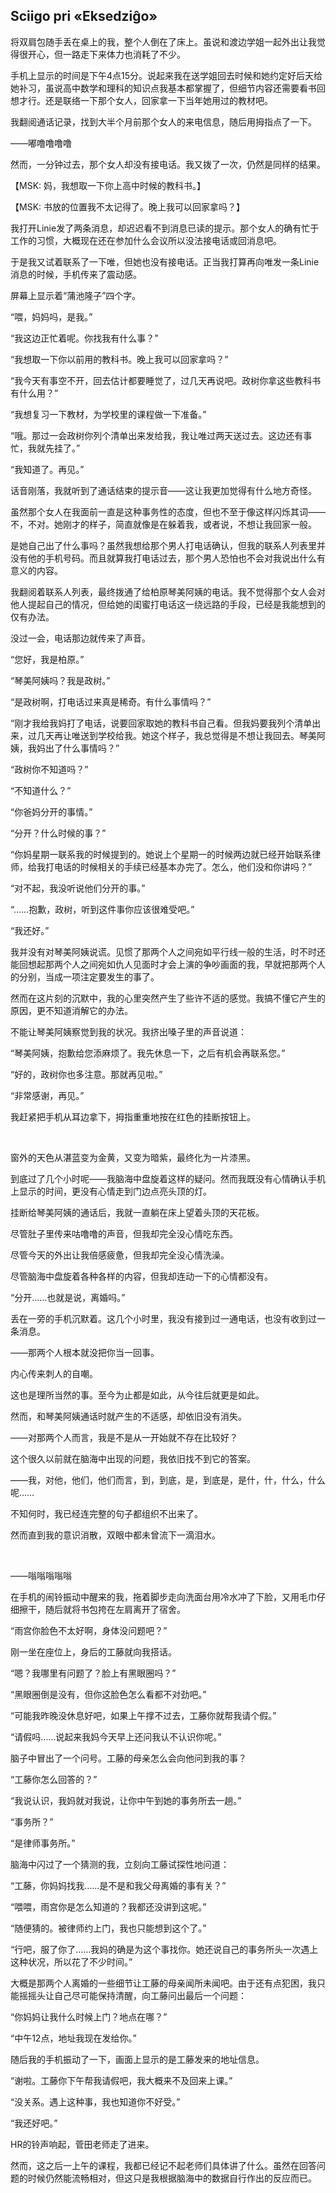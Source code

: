 ## Sciigo pri «Eksedziĝo»

将双肩包随手丢在桌上的我，整个人倒在了床上。虽说和渡边学姐一起外出让我觉得很开心，但一路走下来体力也消耗了不少。

手机上显示的时间是下午4点15分。说起来我在送学姐回去时候和她约定好后天给她补习，虽说高中数学和理科的知识点我基本都掌握了，但细节内容还需要看书回想才行。还是联络一下那个女人，回家拿一下当年她用过的教材吧。

我翻阅通话记录，找到大半个月前那个女人的来电信息，随后用拇指点了一下。

——嘟噜噜噜噜

然而，一分钟过去，那个女人却没有接电话。我又拨了一次，仍然是同样的结果。

【MSK: 妈，我想取一下你上高中时候的教科书。】

【MSK: 书放的位置我不太记得了。晚上我可以回家拿吗？】

我打开Linie发了两条消息，却迟迟看不到消息已读的提示。那个女人的确有忙于工作的习惯，大概现在还在参加什么会议所以没法接电话或回消息吧。

于是我又试着联系了一下唯，但她也没有接电话。正当我打算再向唯发一条Linie消息的时候，手机传来了震动感。

屏幕上显示着“蒲池隆子”四个字。

“喂，妈妈吗，是我。”

“我这边正忙着呢。你找我有什么事？”

“我想取一下你以前用的教科书。晚上我可以回家拿吗？”

“我今天有事空不开，回去估计都要睡觉了，过几天再说吧。政树你拿这些教科书有什么用？”

“我想复习一下教材，为学校里的课程做一下准备。”

“哦。那过一会政树你列个清单出来发给我，我让唯过两天送过去。这边还有事忙，我就先挂了。”

“我知道了。再见。”

话音刚落，我就听到了通话结束的提示音——这让我更加觉得有什么地方奇怪。

虽然那个女人在我面前一直是这种事务性的态度，但也不至于像这样闪烁其词——不，不对。她刚才的样子，简直就像是在躲着我，或者说，不想让我回家一般。

是她自己出了什么事吗？虽然我想给那个男人打电话确认，但我的联系人列表里并没有他的手机号码。而且就算我打电话过去，那个男人恐怕也不会对我说出什么有意义的内容。

我翻阅着联系人列表，最终拨通了给柏原琴美阿姨的电话。我不觉得那个女人会对他人提起自己的情况，但给她的闺蜜打电话这一绕远路的手段，已经是我能想到的仅有办法。

没过一会，电话那边就传来了声音。

“您好，我是柏原。”

“琴美阿姨吗？我是政树。”

“是政树啊，打电话过来真是稀奇。有什么事情吗？”

“刚才我给我妈打了电话，说要回家取她的教科书自己看。但我妈要我列个清单出来，过几天再让唯送到学校给我。她这个样子，我总觉得是不想让我回去。琴美阿姨，我妈出了什么事情吗？”

“政树你不知道吗？”

“不知道什么？”

“你爸妈分开的事情。”

“分开？什么时候的事？”

“你妈星期一联系我的时候提到的。她说上个星期一的时候两边就已经开始联系律师，给我打电话的时候相关的手续已经基本办完了。怎么，他们没和你讲吗？”

“对不起，我没听说他们分开的事。”

“……抱歉，政树，听到这件事你应该很难受吧。”

“我还好。”

我并没有对琴美阿姨说谎。见惯了那两个人之间宛如平行线一般的生活，时不时还能回想起那两个人之间宛如仇人见面时才会上演的争吵画面的我，早就把那两个人的分别，当成一项注定要发生的事了。

然而在这片刻的沉默中，我的心里突然产生了些许不适的感觉。我搞不懂它产生的原因，更不知道消解它的办法。

不能让琴美阿姨察觉到我的状况。我挤出嗓子里的声音说道：

“琴美阿姨，抱歉给您添麻烦了。我先休息一下，之后有机会再联系您。”

“好的，政树你也多注意。那就再见啦。”

“非常感谢，再见。”

我赶紧把手机从耳边拿下，拇指重重地按在红色的挂断按钮上。

&emsp;

窗外的天色从湛蓝变为金黄，又变为暗紫，最终化为一片漆黑。

到底过了几个小时呢——我脑海中盘旋着这样的疑问。然而我既没有心情确认手机上显示的时间，更没有心情走到门边点亮头顶的灯。

挂断给琴美阿姨的通话后，我就一直躺在床上望着头顶的天花板。

尽管肚子里传来咕噜噜的声音，但我却完全没心情吃东西。

尽管今天的外出让我倍感疲惫，但我却完全没心情洗澡。

尽管脑海中盘旋着各种各样的内容，但我却连动一下的心情都没有。

“分开……也就是说，离婚吗。”

丢在一旁的手机沉默着。这几个小时里，我没有接到过一通电话，也没有收到过一条消息。

——那两个人根本就没把你当一回事。

内心传来刺人的自嘲。

这也是理所当然的事。至今为止都是如此，从今往后就更是如此。

然而，和琴美阿姨通话时就产生的不适感，却依旧没有消失。

——对那两个人而言，我是不是从一开始就不存在比较好？

这个很久以前就在脑海中出现的问题，我依旧找不到它的答案。

——我，对他，他们，他们而言，到，到底，是，到底是，是什，什，什么，什么呢……

不知何时，我已经连完整的句子都组织不出来了。

然而直到我的意识消散，双眼中都未曾流下一滴泪水。

&emsp;

——嗡嗡嗡嗡嗡

在手机的闹铃振动中醒来的我，拖着脚步走向洗面台用冷水冲了下脸，又用毛巾仔细擦干，随后就将书包挎在左肩离开了宿舍。

“雨宫你脸色不太好啊，身体没问题吧？”

刚一坐在座位上，身后的工藤就向我搭话。

“嗯？我哪里有问题了？脸上有黑眼圈吗？”

“黑眼圈倒是没有，但你这脸色怎么看都不对劲吧。”

“可能我昨晚没休息好吧，如果上午撑不过去，工藤你就帮我请个假。”

“请假吗……说起来我妈今天早上还问我认不认识你呢。”

脑子中冒出了一个问号。工藤的母亲怎么会向他问到我的事？

“工藤你怎么回答的？”

“我说认识，我妈就对我说，让你中午到她的事务所去一趟。”

“事务所？”

“是律师事务所。”

脑海中闪过了一个猜测的我，立刻向工藤试探性地问道：

“工藤，你妈妈找我……是不是和我父母离婚的事有关？”

“喂喂，雨宫你是怎么知道的？我都还没讲到这呢。”

“随便猜的。被律师约上门，我也只能想到这个了。”

“行吧，服了你了……我妈的确是为这个事找你。她还说自己的事务所头一次遇上这种状况，所以花了不少时间。”

大概是那两个人离婚的一些细节让工藤的母亲闻所未闻吧。由于还有点犯困，我只能摇摇头让自己尽可能保持清醒，向工藤问出最后一个问题：

“你妈妈让我什么时候上门？地点在哪？”

“中午12点，地址我现在发给你。”

随后我的手机振动了一下，画面上显示的是工藤发来的地址信息。

“谢啦。工藤你下午帮我请假吧，我大概来不及回来上课。”

“没关系。遇上这种事，我也知道你不好受。”

“我还好吧。”

HR的铃声响起，菅田老师走了进来。

然而，这之后一上午的课程，我都已经记不起老师们具体讲了什么。虽然在回答问题的时候仍然能流畅相对，但这只是我根据脑海中的数据自行作出的反应而已。

